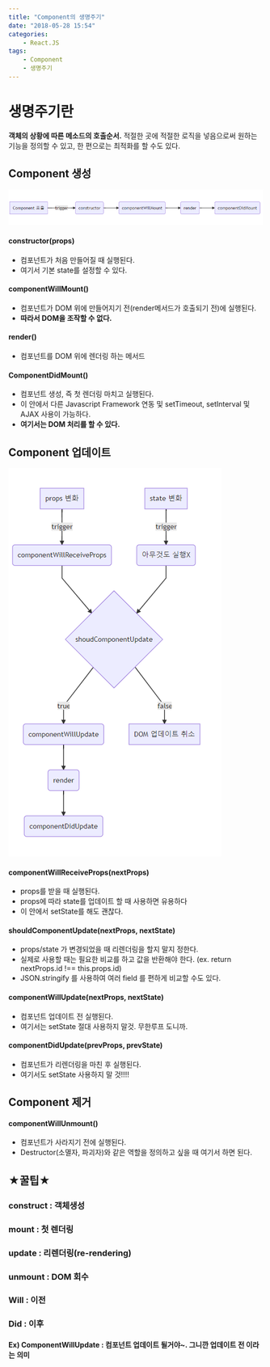 ```yaml
---
title: "Component의 생명주기"
date: "2018-05-28 15:54"
categories:
    - React.JS
tags:
    - Component
    - 생명주기
---
```


# 생명주기란
**객체의 상황에 따른 메소드의 호출순서.** 적절한 곳에 적절한 로직을 넣음으로써 원하는 기능을 정의할 수 있고, 한 편으로는 최적화를 할 수도 있다.

## Component 생성
![Image Alt 텍스트](/assets/images/component_lifecycle/create_component.PNG)

#### constructor(props)
- 컴포넌트가 처음 만들어질 때 실행된다.
- 여기서 기본 state를 설정할 수 있다.

#### componentWillMount()
- 컴포넌트가 DOM 위에 만들어지기 전(render메서드가 호출되기 전)에 실행된다.
- **따라서 DOM을 조작할 수 없다.**

#### render()
- 컴포넌트를 DOM 위에 렌더링 하는 메서드

#### ComponentDidMount()
- 컴포넌트 생성, 즉 첫 렌더링 마치고 실행된다.
- 이 안에서 다른 Javascript Framework 연동 및 setTimeout, setInterval 및 AJAX 사용이 가능하다.
- **여기서는 DOM 처리를 할 수 있다.**


## Component 업데이트
![Image Alt 텍스트](/assets/images/component_lifecycle/update_component.PNG)

#### componentWillReceiveProps(nextProps)
- props를 받을 때 실행된다.
- props에 따라 state를 업데이트 할 때 사용하면 유용하다
- 이 안에서 setState를 해도 괜찮다.

#### shouldComponentUpdate(nextProps, nextState)
- props/state 가 변경되었을 때 리렌더링을 할지 말지 정한다.
- 실제로 사용할 때는 필요한 비교를 하고 값을 반환해야 한다. (ex. return nextProps.id !==  this.props.id)
- JSON.stringify 를 사용하여 여러 field 를 편하게 비교할 수도 있다.

#### componentWillUpdate(nextProps, nextState)
- 컴포넌트 업데이트 전 실행된다.
- 여기서는 setState 절대 사용하지 말것. 무한루프 도니까.

#### componentDidUpdate(prevProps, prevState)
- 컴포넌트가 리렌더링을 마친 후 실행된다.
- 여기서도 setState 사용하지 말 것!!!!


## Component 제거
#### componentWillUnmount()
- 컴포넌트가 사라지기 전에 실행된다.
- Destructor(소멸자, 파괴자)와 같은 역할을 정의하고 싶을 때 여기서 하면 된다.

## ★꿀팁★
### construct : 객체생성
### mount : 첫 렌더링
### update : 리렌더링(re-rendering)
### unmount : DOM 회수
### Will : 이전
### Did : 이후

#### Ex) ComponentWillUpdate : 컴포넌트 업데이트 될거야~. 그니깐 업데이트 전 이라는 의미
